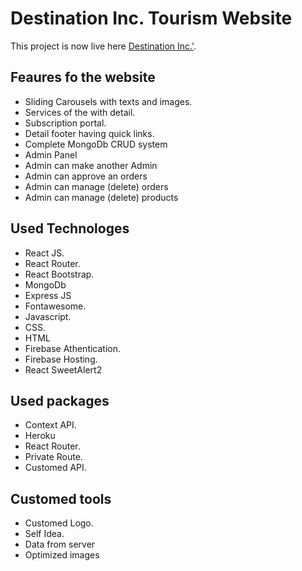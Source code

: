 # Destination Inc. Tourism Website

This project is now live here [Destination Inc.'](https://destination-d607a.web.app/).

## Feaures fo the website

- Sliding Carousels with texts and images.
- Services of the with detail.
- Subscription portal.
- Detail footer having quick links.
- Complete MongoDb CRUD system
- Admin Panel
- Admin can make another Admin
- Admin can approve an orders
- Admin can manage (delete) orders
- Admin can manage (delete) products

## Used Technologes

- React JS.
- React Router.
- React Bootstrap.
- MongoDb
- Express JS
- Fontawesome.
- Javascript.
- CSS.
- HTML
- Firebase Athentication.
- Firebase Hosting.
- React SweetAlert2

## Used packages

- Context API.
- Heroku
- React Router.
- Private Route.
- Customed API.

## Customed tools

- Customed Logo.
- Self Idea.
- Data from server
- Optimized images

